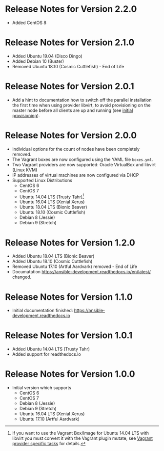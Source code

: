 # Release Notes for Version 2.2.0

  * Added CentOS 8

# Release Notes for Version 2.1.0

  * Added Ubuntu 19.04 (Disco Dingo)
  * Added Debian 10 (Buster)
  * Removed Ubuntu 18.10 (Cosmic Cuttlefish) - End of Life

# Release Notes for Version 2.0.1

* Add a hint to documentation how to switch off the parallel installation
  the first time when using provider libvirt, to avoid provisioning on the
  master node before all clients are up and running (see [initial provisioning](https://ansible-development.readthedocs.io/en/latest/getting_started/#initial-provisioning)).


# Release Notes for Version 2.0.0
  * Individual options for the count of nodes have been completely removed.
  * The Vagrant boxes are now configured using the YAML file `boxes.yml`.
  * Two Vagrant providers are now supported: Oracle VirtualBox and libvirt (Linux KVM)
  * IP addresses of virtual machines are now configured via DHCP
  * Supported Linux Distributions
    - CentOS 6
    - CentOS 7
    - Ubuntu 14.04 LTS (Trusty Tahr)[^footnote]
    - Ubuntu 16.04 LTS (Xenial Xerus)
    - Ubuntu 18.04 LTS (Bionic Beaver)
    - Ubuntu 18.10 (Cosmic Cuttlefish)
    - Debian 8 (Jessie)
    - Debian 9 (Stretch)


# Release Notes for Version 1.2.0
  * Added Ubuntu 18.04 LTS (Bionic Beaver)
  * Added Ubuntu 18.10 (Cosmic Cuttlefish)
  * Removed Ubuntu 17.10 (Artful Aardvark) removed - End of Life
  * Documatation https://ansible-development.readthedocs.io/en/latest/ changed.


# Release Notes for Version 1.1.0
  * Initial documentation finished: https://ansible-development.readthedocs.io


# Release Notes for Version 1.0.1
  * Added Ubuntu 14.04 LTS (Trusty Tahr)
  * Added support for readthedocs.io


# Release Notes for Version 1.0.0
  * Initial version which supports
    - CentOS 6
    - CentOS 7
    - Debian 8 (Jessie)
    - Debian 9 (Stretch)
    - Ubuntu 16.04 LTS (Xenial Xerus)
    - Ubuntu 17.10 (Artful Aardvark)


[^footnote]: If you want to use the Vagrant Box/Image for Ubuntu 14.04 LTS with libvirt you must
    convert it with the Vagrant plugin mutate, see [Vagrant provider specific tasks](/provider/libvirt/#required-plugins-for-vagrant-provider-libvirt) for details.
